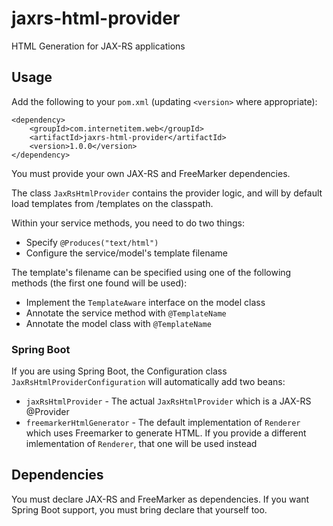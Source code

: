 jaxrs-html-provider
===================

HTML Generation for JAX-RS applications

## Usage ##

Add the following to your `pom.xml` (updating `<version>` where appropriate):

    <dependency>
        <groupId>com.internetitem.web</groupId>
        <artifactId>jaxrs-html-provider</artifactId>
        <version>1.0.0</version>
    </dependency>

You must provide your own JAX-RS and FreeMarker dependencies.

The class `JaxRsHtmlProvider` contains the provider logic, and will by default load templates from /templates on the classpath.

Within your service methods, you need to do two things:

 * Specify `@Produces("text/html")`
 * Configure the service/model's template filename

The template's filename can be specified using one of the following methods (the first one found will be used):

 * Implement the `TemplateAware` interface on the model class
 * Annotate the service method with `@TemplateName`
 * Annotate the model class with `@TemplateName`

### Spring Boot ###

If you are using Spring Boot, the Configuration class `JaxRsHtmlProviderConfiguration` will automatically add two beans:

 * `jaxRsHtmlProvider` - The actual `JaxRsHtmlProvider` which is a JAX-RS @Provider
 * `freemarkerHtmlGenerator` - The default implementation of `Renderer` which uses Freemarker to generate HTML. If you provide a different imlementation of `Renderer`, that one will be used instead

## Dependencies ##

You must declare JAX-RS and FreeMarker as dependencies. If you want Spring Boot support, you must bring declare that yourself too.
